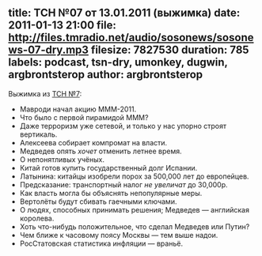 title: ТСН №07 от 13.01.2011 (выжимка)
date: 2011-01-13 21:00
file: http://files.tmradio.net/audio/sosonews/sosonews-07-dry.mp3
filesize: 7827530
duration: 785
labels: podcast, tsn-dry, umonkey, dugwin, argbrontsterop
author: argbrontsterop
---
Выжимка из [ТСН №7](/programs/tsn/07/):

- Мавроди начал акцию МММ-2011.
- Что было с первой пирамидой МММ?
- Даже терроризм уже сетевой, и только у нас упорно строят вертикаль.
- Алексеева собирает компромат на власти.
- Медведев опять _хочет_ отменить летнее время.
- О непонятливых учёных.
- Китай готов купить государственный долг Испании.
- Латынина: китайцы изобрели порох за 500,000 лет до европейцев.
- Предсказание: транспортный налог _не увеличат_ до 30,000р.
- Как власть могла бы объяснять непопулярные меры.
- Вертолёты будут сбивать гаечными ключами.
- О людях, способных принимать решения; Медведев — английская королева.
- Хоть что-нибудь положительное, что сделал Медведев или Путин?
- Чем ближе к часовому поясу Москвы — тем выше надои.
- РосСтатовская статистика инфляции — враньё.
